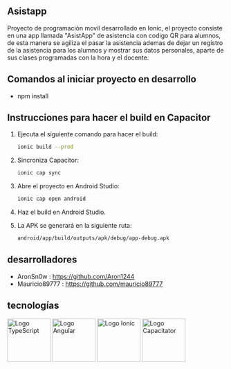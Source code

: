 ## Asistapp
Proyecto de programación movil desarrollado en Ionic, el proyecto consiste en una app llamada "AsistApp" de asistencia con codigo QR para alumnos, de esta manera se agiliza el pasar la asistencia ademas de dejar un registro de la asistencia para los alumnos y mostrar sus datos personales, aparte de sus clases programadas con la hora y el docente.

## Comandos al iniciar proyecto en desarrollo
- npm install

## Instrucciones para hacer el build en Capacitor

1. Ejecuta el siguiente comando para hacer el build:
    ```bash
    ionic build --prod
    ```

2. Sincroniza Capacitor:
    ```bash
    ionic cap sync
    ```

3. Abre el proyecto en Android Studio:
    ```bash
    ionic cap open android
    ```

4. Haz el build en Android Studio.

5. La APK se generará en la siguiente ruta:
    ```bash
    android/app/build/outputs/apk/debug/app-debug.apk
    ```

## desarrolladores
- AronSn0w       :  https://github.com/Aron1244
- Mauricio89777  :  https://github.com/mauricio89777

## tecnologías

<p align="left">
  <img src="https://upload.wikimedia.org/wikipedia/commons/thumb/4/4c/Typescript_logo_2020.svg/1200px-Typescript_logo_2020.svg.png" alt="Logo TypeScript" width="100" style="object-fit: contain;">
  <img src="https://upload.wikimedia.org/wikipedia/commons/thumb/c/cf/Angular_full_color_logo.svg/1200px-Angular_full_color_logo.svg.png" alt="Logo Angular" width="100" style="object-fit: contain;">  
  <img src="https://www.returngis.net/wp-content/uploads/2023/04/ionic.png" alt="Logo Ionic" width="100" style="object-fit: contain;">  
  <img src="https://miro.medium.com/v2/resize:fit:512/1*JLtAxMK7mqyvpQZ4ikH-Iw.png" alt="Logo Capacitator" width="100" style="object-fit: contain;">    
</p>
